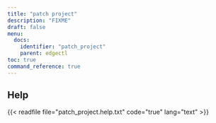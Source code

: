 ```yaml
---
title: "patch project"
description: "FIXME"
draft: false
menu:
  docs:
    identifier: "patch_project"
    parent: edgectl
toc: true
command_reference: true
---
```


## Help

{{< readfile file="patch_project.help.txt" code="true" lang="text" >}}
